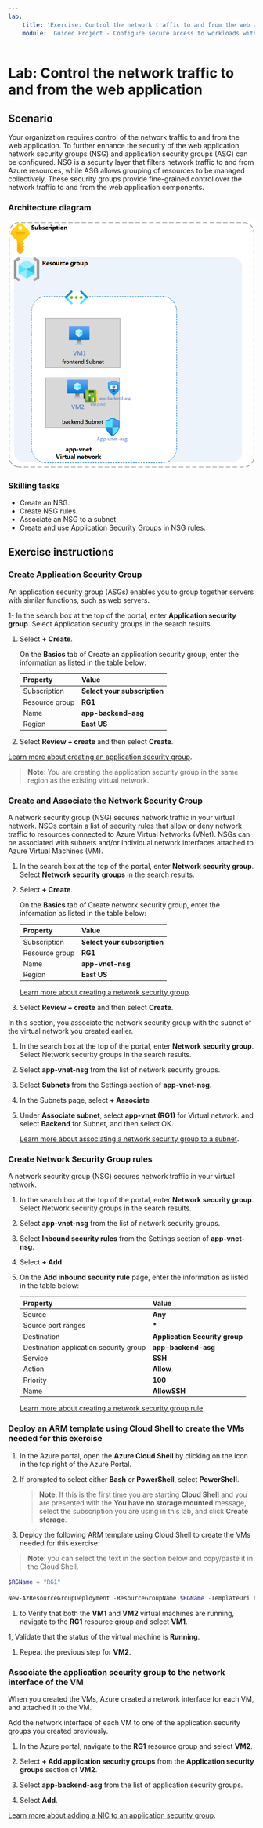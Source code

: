 ```yaml
---
lab:
    title: 'Exercise: Control the network traffic to and from the web application'
    module: 'Guided Project - Configure secure access to workloads with Azure virtual networking services'
---
```


# Lab: Control the network traffic to and from the web application

## Scenario

Your organization requires control of the network traffic to and from the web application. To further enhance the security of the web application, network security groups (NSG) and application security groups (ASG) can be configured. NSG is a security layer that filters network traffic to and from Azure resources, while ASG allows grouping of resources to be managed collectively. These security groups provide fine-grained control over the network traffic to and from the web application components.

### Architecture diagram

![Diagram that shows one ASG and NSG associated to a virtual network.](../Media/task-2.png)

### Skilling tasks

- Create an NSG.
- Create NSG rules.
- Associate an NSG to a subnet.
- Create and use Application Security Groups in NSG rules.

## Exercise instructions

### Create Application Security Group

An application security group (ASGs) enables you to group together servers with similar functions, such as web servers.

1- In the search box at the top of the portal, enter **Application security group**. Select Application security groups in the search results.

1. Select **+ Create**.

    On the **Basics** tab of Create an application security group, enter the information as listed in the table below:

    | Property | Value    |
    |:---------|:---------|
    |Subscription|**Select your subscription**|
    |Resource group|**RG1**|
    |Name|**app-backend-asg**|
    |Region|**East US**|

1. Select **Review + create** and then select **Create**.

[Learn more about creating an application security group](https://docs.microsoft.com/azure/virtual-network/tutorial-filter-network-traffic#create-application-security-groups).

>**Note**: You are creating the application security group in the same region as the existing virtual network.

### Create and Associate the Network Security Group

A network security group (NSG) secures network traffic in your virtual network. NSGs contain a list of security rules that allow or deny network traffic to resources connected to Azure Virtual Networks (VNet). NSGs can be associated with subnets and/or individual network interfaces attached to Azure Virtual Machines (VM).

1. In the search box at the top of the portal, enter **Network security group**. Select **Network security groups** in the search results.

1. Select **+ Create**.

    On the **Basics** tab of Create network security group, enter the information as listed in the table below:

    | Property | Value    |
    |:---------|:---------|
    |Subscription|**Select your subscription**|
    |Resource group|**RG1**|
    |Name|**app-vnet-nsg**|
    |Region|**East US**|

    [Learn more about creating a network security group](https://docs.microsoft.com/azure/virtual-network/tutorial-filter-network-traffic#create-a-network-security-group).

1. Select **Review + create** and then select **Create**.

In this section, you associate the network security group with the subnet of the virtual network you created earlier.

1. In the search box at the top of the portal, enter **Network security group**. Select Network security groups in the search results.

1. Select **app-vnet-nsg** from the list of network security groups.

1. Select **Subnets** from the Settings section of **app-vnet-nsg**.

1. In the Subnets page, select **+ Associate**

1. Under **Associate subnet**, select **app-vnet (RG1)** for Virtual network. and select **Backend** for Subnet, and then select OK.

    [Learn more about associating a network security group to a subnet](https://docs.microsoft.com/azure/virtual-network/tutorial-filter-network-traffic#associate-a-network-security-group-to-a-subnet).

### Create Network Security Group rules
A network security group (NSG) secures network traffic in your virtual network.

1. In the search box at the top of the portal, enter **Network security group**. Select Network security groups in the search results.

1. Select **app-vnet-nsg** from the list of network security groups.

1. Select **Inbound security rules** from the Settings section of **app-vnet-nsg**.

1. Select **+ Add**.

1. On the **Add inbound security rule** page, enter the information as listed in the table below:

    | Property | Value    |
    |:---------|:---------|
    |Source|**Any**|
    |Source port ranges|**\***|
    |Destination|**Application Security group**|
    |Destination application security group|**app-backend-asg**|    
    |Service|**SSH**|
    |Action|**Allow**|
    |Priority|**100**|
    |Name|**AllowSSH**|

    [Learn more about creating a network security group rule](https://docs.microsoft.com/azure/virtual-network/tutorial-filter-network-traffic#create-a-network-security-group).

### Deploy an ARM template using Cloud Shell to create the VMs needed for this exercise

1. In the Azure portal, open the **Azure Cloud Shell** by clicking on the icon in the top right of the Azure Portal.

1. If prompted to select either **Bash** or **PowerShell**, select **PowerShell**.

    >**Note**: If this is the first time you are starting **Cloud Shell** and you are presented with the **You have no storage mounted** message, select the subscription you are using in this lab, and click **Create storage**.

1. Deploy the following ARM template using Cloud Shell to create the VMs needed for this exercise:

>**Note**: you can select the text in the section below and copy/paste it in the Cloud Shell.

   ```powershell
   $RGName = "RG1"
   
   New-AzResourceGroupDeployment -ResourceGroupName $RGName -TemplateUri https://raw.githubusercontent.com/MicrosoftLearning/Configure-secure-access-to-workloads-with-Azure-virtual-networking-services/main/Instructions/Labs/azuredeploy.json
   ```
  
1. to Verify that both the **VM1** and **VM2** virtual machines are running, navigate to the **RG1** resource group and select **VM1**.

1, Validate that the status of the virtual machine is **Running**.

1. Repeat the previous step for **VM2**.

### Associate the application security group to the network interface of the VM
When you created the VMs, Azure created a network interface for each VM, and attached it to the VM.

Add the network interface of each VM to one of the application security groups you created previously.

1. In the Azure portal, navigate to the **RG1** resource group and select **VM2**.

1. Select **+ Add application security groups** from the **Application security groups** section of **VM2**.

1. Select **app-backend-asg** from the list of application security groups.

1. Select **Add**.

  [Learn more about adding a NIC to an application security group](https://learn.microsoft.com/en-us/azure/virtual-network/virtual-network-network-interface?tabs=azure-portal#add-or-remove-from-application-security-groups).


